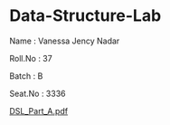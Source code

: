 # Data-Structure-Lab
  Name : Vanessa Jency Nadar
  
  Roll.No : 37
  
  Batch : B
  
 Seat.No : 3336
  
[DSL_Part_A.pdf](https://github.com/Vanessa1410/Data-Structure-Lab/files/9995921/DSL_Part_A.pdf)
